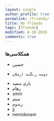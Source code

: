 ```yaml
---
layout: single
author_profile: true
permalink: /friends/
title: My friends
tags: [friends]
modified: 4-10-2019
comments: true
---
```


### همکلاسی‌ها
*  حسین
*     دوست زنگنه ارسلان
*  یاری سعید
*   رهام
*    smm
*    میثم
*   رندوم
*   jj
*    nemidonam



